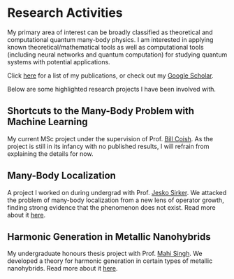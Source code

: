 # Research Activities

My primary area of interest can be broadly classified as theoretical and computational quantum many-body physics. I am interested in applying known theoretical/mathematical tools as well as computational tools (including neural networks and quantum computation) for studying quantum systems with potential applications. 

Click [here]() for a list of my publications, or check out my [Google Scholar](https://scholar.google.ca/citations?user=TYEYABoAAAAJ&hl=en).

Below are some highlighted research projects I have been involved with.

## Shortcuts to the Many-Body Problem with Machine Learning

My current MSc project under the supervision of Prof. [Bill Coish](https://www.physics.mcgill.ca/~coish/). As the project is still in its infancy with no published results, I will refrain from explaining the details for now.

## Many-Body Localization

A project I worked on during undergrad with Prof. [Jesko Sirker](http://drop.physics.umanitoba.ca/~jsirker/Dokuwiki/doku.php?id=home). We attacked the problem of many-body localization from a new lens of operator growth, finding strong evidence that the phenomenon does not exist. Read more about it [here](./highlights/MBL/index.md).

## Harmonic Generation in Metallic Nanohybrids

My undergraduate honours thesis project with Prof. [Mahi Singh](https://physics.uwo.ca/~msingh/). We developed a theory for harmonic generation in certain types of metallic nanohybrids. Read more about it [here](./highlights/Harm_Gen/index.md).